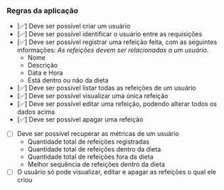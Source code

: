 ### Regras da aplicação

- [✅] Deve ser possível criar um usuário
- [✅] Deve ser possível identificar o usuário entre as requisições
- [✅] Deve ser possível registrar uma refeição feita, com as seguintes informações:
  _As refeições devem ser relacionadas a um usuário._
  - Nome
  - Descrição
  - Data e Hora
  - Está dentro ou não da dieta
- [✅] Deve ser possível listar todas as refeições de um usuário
- [✅] Deve ser possível visualizar uma única refeição
- [✅] Deve ser possível editar uma refeição, podendo alterar todos os dados acima
- [✅] Deve ser possível apagar uma refeição
- [ ] Deve ser possível recuperar as métricas de um usuário
  - Quantidade total de refeições registradas
  - Quantidade total de refeições dentro da dieta
  - Quantidade total de refeições fora da dieta
  - Melhor sequência de refeições dentro da dieta
- [ ] O usuário só pode visualizar, editar e apagar as refeições o qual ele criou
